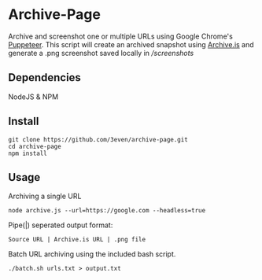 # Archive-Page

Archive and screenshot one or multiple URLs using Google Chrome's [Puppeteer](https://github.com/GoogleChrome/puppeteer). This script will create an archived snapshot using [Archive.is](https://archive.is/) and generate a .png screenshot saved locally in */screenshots*

## Dependencies

NodeJS & NPM 

## Install

```
git clone https://github.com/3even/archive-page.git
cd archive-page
npm install
```

## Usage

Archiving a single URL
```
node archive.js --url=https://google.com --headless=true
```
Pipe(|) seperated output format:
```
Source URL | Archive.is URL | .png file
```

Batch URL archiving using the included bash script.
```
./batch.sh urls.txt > output.txt
```
